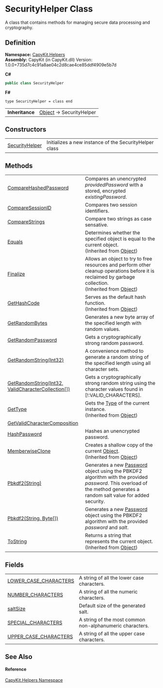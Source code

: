 # SecurityHelper Class


A class that contains methods for managing secure data processing and cryptography.



## Definition
**Namespace:** <a href="N_CapyKit_Helpers.md">CapyKit.Helpers</a>  
**Assembly:** CapyKit (in CapyKit.dll) Version: 1.0.0+735d7c4c91a8ae04c2d8cae4ce85ddf4909e5b7d

**C#**
``` C#
public class SecurityHelper
```
**F#**
``` F#
type SecurityHelper = class end
```

<table><tr><td><strong>Inheritance</strong></td><td><a href="https://learn.microsoft.com/dotnet/api/system.object" target="_blank" rel="noopener noreferrer">Object</a>  →  SecurityHelper</td></tr>
</table>



## Constructors
<table>
<tr>
<td><a href="M_CapyKit_Helpers_SecurityHelper__ctor.md">SecurityHelper</a></td>
<td>Initializes a new instance of the SecurityHelper class</td></tr>
</table>

## Methods
<table>
<tr>
<td><a href="M_CapyKit_Helpers_SecurityHelper_CompareHashedPassword.md">CompareHashedPassword</a></td>
<td>Compares an unencrypted <em>providedPassword</em> with a stored, encrypted <em>existingPassword</em>.</td></tr>
<tr>
<td><a href="M_CapyKit_Helpers_SecurityHelper_CompareSessionID.md">CompareSessionID</a></td>
<td>Compares two session identifiers.</td></tr>
<tr>
<td><a href="M_CapyKit_Helpers_SecurityHelper_CompareStrings.md">CompareStrings</a></td>
<td>Compare two strings as case sensative.</td></tr>
<tr>
<td><a href="https://learn.microsoft.com/dotnet/api/system.object.equals#system-object-equals(system-object)" target="_blank" rel="noopener noreferrer">Equals</a></td>
<td>Determines whether the specified object is equal to the current object.<br />(Inherited from <a href="https://learn.microsoft.com/dotnet/api/system.object" target="_blank" rel="noopener noreferrer">Object</a>)</td></tr>
<tr>
<td><a href="https://learn.microsoft.com/dotnet/api/system.object.finalize" target="_blank" rel="noopener noreferrer">Finalize</a></td>
<td>Allows an object to try to free resources and perform other cleanup operations before it is reclaimed by garbage collection.<br />(Inherited from <a href="https://learn.microsoft.com/dotnet/api/system.object" target="_blank" rel="noopener noreferrer">Object</a>)</td></tr>
<tr>
<td><a href="https://learn.microsoft.com/dotnet/api/system.object.gethashcode" target="_blank" rel="noopener noreferrer">GetHashCode</a></td>
<td>Serves as the default hash function.<br />(Inherited from <a href="https://learn.microsoft.com/dotnet/api/system.object" target="_blank" rel="noopener noreferrer">Object</a>)</td></tr>
<tr>
<td><a href="M_CapyKit_Helpers_SecurityHelper_GetRandomBytes.md">GetRandomBytes</a></td>
<td>Generates a new byte array of the specified length with random values.</td></tr>
<tr>
<td><a href="M_CapyKit_Helpers_SecurityHelper_GetRandomPassword.md">GetRandomPassword</a></td>
<td>Gets a cryptographically strong random password.</td></tr>
<tr>
<td><a href="M_CapyKit_Helpers_SecurityHelper_GetRandomString.md">GetRandomString(Int32)</a></td>
<td>A convenience method to generate a random string of the specified length using all character sets.</td></tr>
<tr>
<td><a href="M_CapyKit_Helpers_SecurityHelper_GetRandomString_1.md">GetRandomString(Int32, ValidCharacterCollection[])</a></td>
<td>Gets a cryptographically strong random string using the character values found in [!:VALID_CHARACTERS].</td></tr>
<tr>
<td><a href="https://learn.microsoft.com/dotnet/api/system.object.gettype" target="_blank" rel="noopener noreferrer">GetType</a></td>
<td>Gets the <a href="https://learn.microsoft.com/dotnet/api/system.type" target="_blank" rel="noopener noreferrer">Type</a> of the current instance.<br />(Inherited from <a href="https://learn.microsoft.com/dotnet/api/system.object" target="_blank" rel="noopener noreferrer">Object</a>)</td></tr>
<tr>
<td><a href="M_CapyKit_Helpers_SecurityHelper_GetValidCharacterComposition.md">GetValidCharacterComposition</a></td>
<td> </td></tr>
<tr>
<td><a href="M_CapyKit_Helpers_SecurityHelper_HashPassword.md">HashPassword</a></td>
<td>Hashes an unencrypted password.</td></tr>
<tr>
<td><a href="https://learn.microsoft.com/dotnet/api/system.object.memberwiseclone" target="_blank" rel="noopener noreferrer">MemberwiseClone</a></td>
<td>Creates a shallow copy of the current <a href="https://learn.microsoft.com/dotnet/api/system.object" target="_blank" rel="noopener noreferrer">Object</a>.<br />(Inherited from <a href="https://learn.microsoft.com/dotnet/api/system.object" target="_blank" rel="noopener noreferrer">Object</a>)</td></tr>
<tr>
<td><a href="M_CapyKit_Helpers_SecurityHelper_Pbkdf2.md">Pbkdf2(String)</a></td>
<td>Generates a new <a href="T_CapyKit_Password.md">Password</a> object using the PBKDF2 algorithm with the provided <em>password</em>. This overload of the method generates a random salt value for added security.</td></tr>
<tr>
<td><a href="M_CapyKit_Helpers_SecurityHelper_Pbkdf2_1.md">Pbkdf2(String, Byte[])</a></td>
<td>Generates a new <a href="T_CapyKit_Password.md">Password</a> object using the PBKDF2 algorithm with the provided <em>password</em> and <em>salt</em>.</td></tr>
<tr>
<td><a href="https://learn.microsoft.com/dotnet/api/system.object.tostring" target="_blank" rel="noopener noreferrer">ToString</a></td>
<td>Returns a string that represents the current object.<br />(Inherited from <a href="https://learn.microsoft.com/dotnet/api/system.object" target="_blank" rel="noopener noreferrer">Object</a>)</td></tr>
</table>

## Fields
<table>
<tr>
<td><a href="F_CapyKit_Helpers_SecurityHelper_LOWER_CASE_CHARACTERS.md">LOWER_CASE_CHARACTERS</a></td>
<td>A string of all the lower case characters.</td></tr>
<tr>
<td><a href="F_CapyKit_Helpers_SecurityHelper_NUMBER_CHARACTERS.md">NUMBER_CHARACTERS</a></td>
<td>A string of all the numeric characters.</td></tr>
<tr>
<td><a href="F_CapyKit_Helpers_SecurityHelper_saltSize.md">saltSize</a></td>
<td>Default size of the generated salt.</td></tr>
<tr>
<td><a href="F_CapyKit_Helpers_SecurityHelper_SPECIAL_CHARACTERS.md">SPECIAL_CHARACTERS</a></td>
<td>A string of the most common non-alphanumeric characters.</td></tr>
<tr>
<td><a href="F_CapyKit_Helpers_SecurityHelper_UPPER_CASE_CHARACTERS.md">UPPER_CASE_CHARACTERS</a></td>
<td>A string of all the upper case characters.</td></tr>
</table>

## See Also


#### Reference
<a href="N_CapyKit_Helpers.md">CapyKit.Helpers Namespace</a>  
